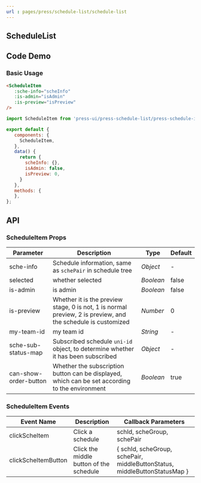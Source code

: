 ```yaml
---
url : pages/press/schedule-list/schedule-list
---
```


## ScheduleList


## Code Demo

### Basic Usage

```html
<ScheduleItem
   :sche-info="scheInfo"
   :is-admin="isAdmin"
   :is-preview="isPreview"
/>

```

```javascript
import ScheduleItem from 'press-ui/press-schedule-list/press-schedule-item.vue';

export default {
   components: {
     ScheduleItem,
   },
   data() {
     return {
       scheInfo: {},
       isAdmin: false,
       isPreview: 0,
     }
   },
   methods: {
   },
};
```



## API

### ScheduleItem Props


| Parameter             | Description                                                                                                  | Type      | Default |
| --------------------- | ------------------------------------------------------------------------------------------------------------ | --------- | ------- |
| sche-info             | Schedule information, same as `schePair` in schedule tree                                                    | _Object_  | -       |
| selected              | whether selected                                                                                             | _Boolean_ | false   |
| is-admin              | is admin                                                                                                     | _Boolean_ | false   |
| is-preview            | Whether it is the preview stage, 0 is not, 1 is normal preview, 2 is preview, and the schedule is customized | _Number_  | 0       |
| my-team-id            | my team id                                                                                                   | _String_  | -       |
| sche-sub-status-map   | Subscribed schedule `uni-id` object, to determine whether it has been subscribed                             | _Object_  | -       |
| can-show-order-button | Whether the subscription button can be displayed, which can be set according to the environment              | _Boolean_ | true    |





### ScheduleItem Events

| Event Name          | Description                             | Callback Parameters                                                       |
| ------------------- | --------------------------------------- | ------------------------------------------------------------------------- |
| clickScheItem       | Click a schedule                        | schId, scheGroup, schePair                                                |
| clickScheItemButton | Click the middle button of the schedule | { schId, scheGroup, schePair, middleButtonStatus, middleButtonStatusMap } |


